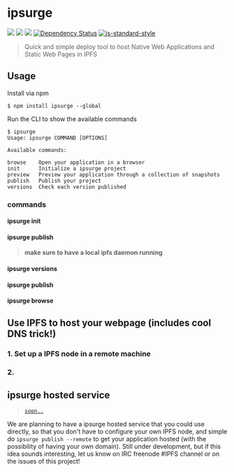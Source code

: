 ipsurge
=======

[![](https://img.shields.io/badge/made%20by-Protocol%20Labs-blue.svg?style=flat-square)](http://ipn.io) [![](https://img.shields.io/badge/freenode-%23ipfs-blue.svg?style=flat-square)](http://webchat.freenode.net/?channels=%23ipfs) ![](https://img.shields.io/badge/coverage-%3F-yellow.svg?style=flat-square) [![Dependency Status](https://david-dm.org/diasdavid/ipsurge.svg?style=flat-square)](https://david-dm.org/diasdavid/ipsurge) [![js-standard-style](https://img.shields.io/badge/code%20style-standard-brightgreen.svg?style=flat-square)](https://github.com/feross/standard)

> Quick and simple deploy tool to host Native Web Applications and Static Web Pages in IPFS

## Usage

Install via npm

```
$ npm install ipsurge --global
```

Run the CLI to show the available commands

```
$ ipsurge
Usage: ipsurge COMMAND [OPTIONS]

Available commands:

browse    Open your application in a browser
init      Initialize a ipsurge project
preview   Preview your application through a collection of snapshots
publish   Publish your project
versions  Check each version published
```

### commands

#### ipsurge init

#### ipsurge publish

> **make sure to have a local ipfs daemon running**

#### ipsurge versions

#### ipsurge publish

#### ipsurge browse


## Use IPFS to host your webpage (includes cool DNS trick!)

### 1. Set up a IPFS node in a remote machine

### 2. 

## ipsurge hosted service

> [`soon..`](http://static.fjcdn.com/pictures/Soon_15db89_2831712.jpg)

We are planning to have a ipsurge hosted service that you could use directly, so that you don't have to configure your own IPFS node, and simple do `ipsurge publish --remote` to get your application hosted (with the possibility of having your own domain). Still under development, but if this idea sounds interesting, let us know on IRC freenode #IPFS channel or on the issues of this project!
